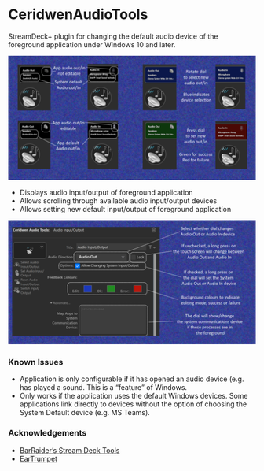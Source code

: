 # CeridwenAudioTools
StreamDeck+ plugin for changing the default audio device of the foreground application under Windows 10 and later.

![](com.ceridwen.audio\previews\instructions.png)

- Displays audio input/output of foreground application
- Allows scrolling through available audio input/output devices
- Allows setting new default input/output of foreground application

![](com.ceridwen.audio\previews\settings.png)

### Known Issues
- Application is only configurable if it has opened an audio device (e.g. has played a sound. This is a “feature” of Windows.
- Only works if the application uses the default Windows devices. Some applications link directly to devices without the option of choosing the System Default device (e.g. MS Teams).

### Acknowledgements
- [BarRaider’s Stream Deck Tools](https://github.com/BarRaider/streamdeck-tools)
- [EarTrumpet](https://github.com/File-New-Project/EarTrumpet)
